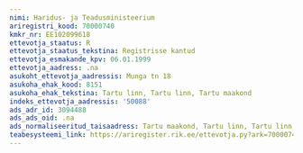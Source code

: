 ```yaml
---
nimi: Haridus- ja Teadusministeerium
ariregistri_kood: 70000740
kmkr_nr: EE102099618
ettevotja_staatus: R
ettevotja_staatus_tekstina: Registrisse kantud
ettevotja_esmakande_kpv: 06.01.1999
ettevotja_aadress: .na
asukoht_ettevotja_aadressis: Munga tn 18
asukoha_ehak_kood: 8151
asukoha_ehak_tekstina: Tartu linn, Tartu linn, Tartu maakond
indeks_ettevotja_aadressis: '50088'
ads_adr_id: 3094488
ads_ads_oid: .na
ads_normaliseeritud_taisaadress: Tartu maakond, Tartu linn, Tartu linn, Munga tn 18
teabesysteemi_link: https://ariregister.rik.ee/ettevotja.py?ark=70000740&ref=rekvisiidid
---
```

